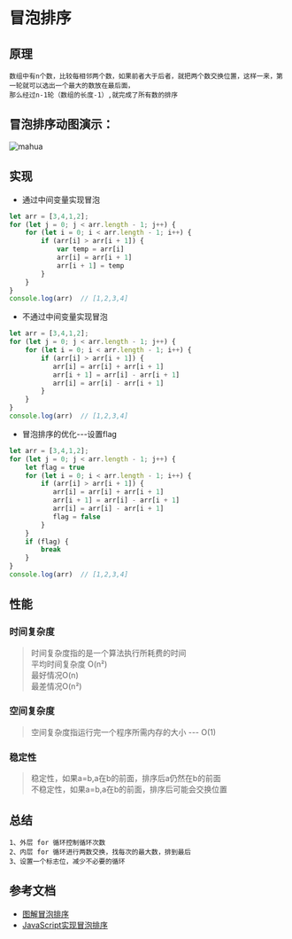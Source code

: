 # 冒泡排序
## 原理
```$xslt
数组中有n个数，比较每相邻两个数，如果前者大于后者，就把两个数交换位置，这样一来，第一轮就可以选出一个最大的数放在最后面，
那么经过n-1轮（数组的长度-1）,就完成了所有数的排序
```
## 冒泡排序动图演示：
![mahua](https://user-gold-cdn.xitu.io/2016/11/30/f427727489dff5fcb0debdd69b478ecf?imageslim)
## 实现
* 通过中间变量实现冒泡
```js
let arr = [3,4,1,2];
for (let j = 0; j < arr.length - 1; j++) {
    for (let i = 0; i < arr.length - 1; i++) {
        if (arr[i] > arr[i + 1]) {
            var temp = arr[i]
            arr[i] = arr[i + 1]
            arr[i + 1] = temp
        }
    }
}
console.log(arr)  // [1,2,3,4]
```
* 不通过中间变量实现冒泡
```js
let arr = [3,4,1,2];
for (let j = 0; j < arr.length - 1; j++) {
    for (let i = 0; i < arr.length - 1; i++) {
        if (arr[i] > arr[i + 1]) {
           arr[i] = arr[i] + arr[i + 1]
           arr[i + 1] = arr[i] - arr[i + 1]
           arr[i] = arr[i] - arr[i + 1]
        }
    }
}
console.log(arr)  // [1,2,3,4]
```
* 冒泡排序的优化---设置flag
```js
let arr = [3,4,1,2];
for (let j = 0; j < arr.length - 1; j++) {
    let flag = true
    for (let i = 0; i < arr.length - 1; i++) {
        if (arr[i] > arr[i + 1]) {
           arr[i] = arr[i] + arr[i + 1]
           arr[i + 1] = arr[i] - arr[i + 1]
           arr[i] = arr[i] - arr[i + 1]
           flag = false
        }
    }
    if (flag) {
        break
    }
}
console.log(arr)  // [1,2,3,4]
```
## 性能
### 时间复杂度
>时间复杂度指的是一个算法执行所耗费的时间<br>
平均时间复杂度 O(n²)<br>
最好情况O(n)<br>
最差情况O(n²)
### 空间复杂度
>空间复杂度指运行完一个程序所需内存的大小  --- O(1)
### 稳定性
>稳定性，如果a=b,a在b的前面，排序后a仍然在b的前面<br>
不稳定性，如果a=b,a在b的前面，排序后可能会交换位置

## 总结
```$xslt
1、外层 for 循环控制循环次数
2、内层 for 循环进行两数交换，找每次的最大数，排到最后
3、设置一个标志位，减少不必要的循环
```

## 参考文档

* [图解冒泡排序](https://juejin.im/post/6844904062362583053)
* [JavaScript实现冒泡排序](https://segmentfault.com/a/1190000014175918)
